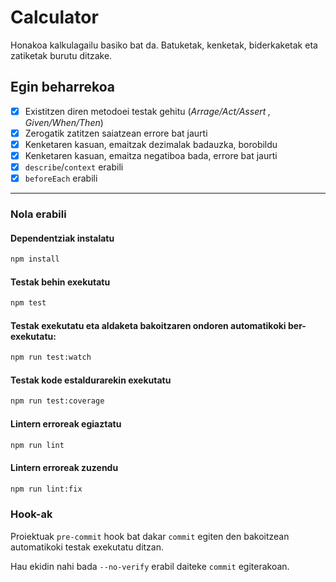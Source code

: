 # Calculator

Honakoa kalkulagailu basiko bat da. Batuketak, kenketak, biderkaketak eta zatiketak burutu ditzake.

## Egin beharrekoa

- [x] Existitzen diren metodoei testak gehitu (*Arrage/Act/Assert , Given/When/Then*)
- [x] Zerogatik zatitzen saiatzean errore bat jaurti
- [x] Kenketaren kasuan, emaitzak dezimalak badauzka, borobildu
- [x] Kenketaren kasuan, emaitza negatiboa bada, errore bat jaurti
- [x] `describe`/`context` erabili
- [x] `beforeEach` erabili

---

### Nola erabili

#### Dependentziak instalatu

```bash
npm install
```

#### Testak behin exekutatu

```bash
npm test
```

#### Testak exekutatu eta aldaketa bakoitzaren ondoren automatikoki ber-exekutatu:

```bash
npm run test:watch
```

#### Testak kode estaldurarekin exekutatu

```bash
npm run test:coverage
```

#### Lintern erroreak egiaztatu

```bash
npm run lint
```

#### Lintern erroreak zuzendu

```bash
npm run lint:fix
```

### Hook-ak

Proiektuak `pre-commit` hook bat dakar `commit` egiten den bakoitzean automatikoki testak exekutatu ditzan.

Hau ekidin nahi bada `--no-verify` erabil daiteke `commit` egiterakoan.
